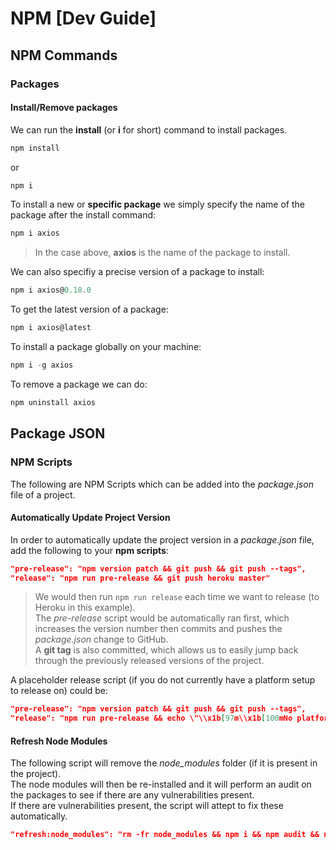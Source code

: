 # NPM [Dev Guide]

## NPM Commands
### Packages
#### Install/Remove packages
We can run the **install** (or **i** for short) command to install packages.

```powershell
npm install
```
or
```powershell
npm i
```

To install a new or **specific package** we simply specify the name of the package after the install command:

```powershell
npm i axios
```

> In the case above, **axios** is the name of the package to install.

We can also specifiy a precise version of a package to install:

```powershell
npm i axios@0.18.0
```

To get the latest version of a package:
```powershell
npm i axios@latest
```

To install a package globally on your machine:

```powershell
npm i -g axios
```


To remove a package we can do:
```powershell
npm uninstall axios
```


## Package JSON
### NPM Scripts
The following are NPM Scripts which can be added into the *package.json* file of a project.

#### Automatically Update Project Version
In order to automatically update the project version in a *package.json* file, add the following to your **npm scripts**:

```json
"pre-release": "npm version patch && git push && git push --tags",
"release": "npm run pre-release && git push heroku master"
```

> We would then run `npm run release` each time we want to release (to Heroku in this example).\
> The *pre-release* script would be automatically ran first, which increases the version number then commits and pushes the *package.json* change to GitHub.\
> A **git tag** is also committed, which allows us to easily jump back through the previously released versions of the project.

A placeholder release script (if you do not currently have a platform setup to release on) could be:

```json
"pre-release": "npm version patch && git push && git push --tags",
"release": "npm run pre-release && echo \"\\x1b[97m\\x1b[100mNo platform to release on.\\x1b[0m\""
```


#### Refresh Node Modules
The following script will remove the *node_modules* folder (if it is present in the project).\
The node modules will then be re-installed and it will perform an audit on the packages to see if there are any vulnerabilities present.\
If there are vulnerabilities present, the script will attept to fix these automatically.

```json
"refresh:node_modules": "rm -fr node_modules && npm i && npm audit && npm audit fix"
```
